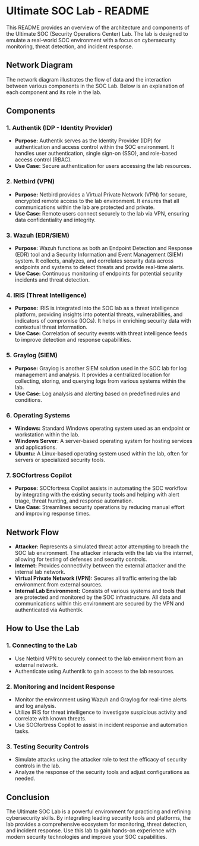 <!DOCTYPE html>
<html lang="en">
<head>
  <meta charset="UTF-8">
  <meta name="viewport" content="width=device-width, initial-scale=1.0">
  <title>Ultimate SOC Lab - README</title>
</head>
<body>

<h1>Ultimate SOC Lab - README</h1>

<p>This README provides an overview of the architecture and components of the Ultimate SOC (Security Operations Center) Lab. The lab is designed to emulate a real-world SOC environment with a focus on cybersecurity monitoring, threat detection, and incident response.</p>

<h2>Network Diagram</h2>
<p>The network diagram illustrates the flow of data and the interaction between various components in the SOC Lab. Below is an explanation of each component and its role in the lab.</p>

<h2>Components</h2>

<h3>1. Authentik (IDP - Identity Provider)</h3>
<ul>
  <li><strong>Purpose:</strong> Authentik serves as the Identity Provider (IDP) for authentication and access control within the SOC environment. It handles user authentication, single sign-on (SSO), and role-based access control (RBAC).</li>
  <li><strong>Use Case:</strong> Secure authentication for users accessing the lab resources.</li>
</ul>

<h3>2. Netbird (VPN)</h3>
<ul>
  <li><strong>Purpose:</strong> Netbird provides a Virtual Private Network (VPN) for secure, encrypted remote access to the lab environment. It ensures that all communications within the lab are protected and private.</li>
  <li><strong>Use Case:</strong> Remote users connect securely to the lab via VPN, ensuring data confidentiality and integrity.</li>
</ul>

<h3>3. Wazuh (EDR/SIEM)</h3>
<ul>
  <li><strong>Purpose:</strong> Wazuh functions as both an Endpoint Detection and Response (EDR) tool and a Security Information and Event Management (SIEM) system. It collects, analyzes, and correlates security data across endpoints and systems to detect threats and provide real-time alerts.</li>
  <li><strong>Use Case:</strong> Continuous monitoring of endpoints for potential security incidents and threat detection.</li>
</ul>

<h3>4. IRIS (Threat Intelligence)</h3>
<ul>
  <li><strong>Purpose:</strong> IRIS is integrated into the SOC lab as a threat intelligence platform, providing insights into potential threats, vulnerabilities, and indicators of compromise (IOCs). It helps in enriching security data with contextual threat information.</li>
  <li><strong>Use Case:</strong> Correlation of security events with threat intelligence feeds to improve detection and response capabilities.</li>
</ul>

<h3>5. Graylog (SIEM)</h3>
<ul>
  <li><strong>Purpose:</strong> Graylog is another SIEM solution used in the SOC lab for log management and analysis. It provides a centralized location for collecting, storing, and querying logs from various systems within the lab.</li>
  <li><strong>Use Case:</strong> Log analysis and alerting based on predefined rules and conditions.</li>
</ul>

<h3>6. Operating Systems</h3>
<ul>
  <li><strong>Windows:</strong> Standard Windows operating system used as an endpoint or workstation within the lab.</li>
  <li><strong>Windows Server:</strong> A server-based operating system for hosting services and applications.</li>
  <li><strong>Ubuntu:</strong> A Linux-based operating system used within the lab, often for servers or specialized security tools.</li>
</ul>

<h3>7. SOCfortress Copilot</h3>
<ul>
  <li><strong>Purpose:</strong> SOCfortress Copilot assists in automating the SOC workflow by integrating with the existing security tools and helping with alert triage, threat hunting, and response automation.</li>
  <li><strong>Use Case:</strong> Streamlines security operations by reducing manual effort and improving response times.</li>
</ul>

<h2>Network Flow</h2>
<ul>
  <li><strong>Attacker:</strong> Represents a simulated threat actor attempting to breach the SOC lab environment. The attacker interacts with the lab via the internet, allowing for testing of defenses and security controls.</li>
  <li><strong>Internet:</strong> Provides connectivity between the external attacker and the internal lab network.</li>
  <li><strong>Virtual Private Network (VPN):</strong> Secures all traffic entering the lab environment from external sources.</li>
  <li><strong>Internal Lab Environment:</strong> Consists of various systems and tools that are protected and monitored by the SOC infrastructure. All data and communications within this environment are secured by the VPN and authenticated via Authentik.</li>
</ul>

<h2>How to Use the Lab</h2>

<h3>1. Connecting to the Lab</h3>
<ul>
  <li>Use Netbird VPN to securely connect to the lab environment from an external network.</li>
  <li>Authenticate using Authentik to gain access to the lab resources.</li>
</ul>

<h3>2. Monitoring and Incident Response</h3>
<ul>
  <li>Monitor the environment using Wazuh and Graylog for real-time alerts and log analysis.</li>
  <li>Utilize IRIS for threat intelligence to investigate suspicious activity and correlate with known threats.</li>
  <li>Use SOCfortress Copilot to assist in incident response and automation tasks.</li>
</ul>

<h3>3. Testing Security Controls</h3>
<ul>
  <li>Simulate attacks using the attacker role to test the efficacy of security controls in the lab.</li>
  <li>Analyze the response of the security tools and adjust configurations as needed.</li>
</ul>

<h2>Conclusion</h2>
<p>The Ultimate SOC Lab is a powerful environment for practicing and refining cybersecurity skills. By integrating leading security tools and platforms, the lab provides a comprehensive ecosystem for monitoring, threat detection, and incident response. Use this lab to gain hands-on experience with modern security technologies and improve your SOC capabilities.</p>

</body>
</html>
